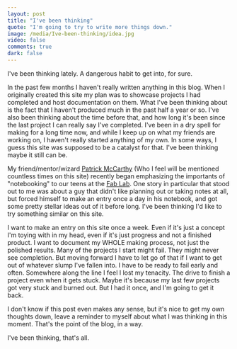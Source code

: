 ```yaml
---
layout: post
title: "I've been thinking"
quote: "I'm going to try to write more things down."
image: /media/Ive-been-thinking/idea.jpg
video: false
comments: true
dark: false
---
```


I've been thinking lately. A dangerous habit to get into, for sure. 

In the past few months I haven't really written anything in this blog. When I originally created this site my plan was to showcase projects I had completed and host documentation on 
them. What I've been thinking about is the fact that I haven't produced much in the past half a year or so. I've also been thinking about the time before that, and how long it's been
since the last project I can really say I've completed. I've been in a dry spell for making for a long time now, and while I keep up on what my friends are working on, I haven't really
started anything of my own. In some ways, I guess this site was supposed to be a catalyst for that. I've been thinking maybe it still can be.

My friend/mentor/wizard [Patrick McCarthy](http://www.rothmobot.com/) (Who I feel will be mentioned countless times on this site) recently began emphasizing the importants of "notebooking"
to our teens at the [Fab Lab](http://www.msichicago.org/whats-here/fab-lab/). One story in particular that stood out to me was about a guy that didn't like planning out or taking notes
at all, but forced himself to make an entry once a day in his notebook, and got some pretty stellar ideas out of it before long. I've been thinking I'd like to try something similar 
on this site. 

I want to make an entry on this site once a week. Even if it's just a concept I'm toying with in my head, even if it's just progress and not a finished product. I want to document my
WHOLE making process, not just the polished results. Many of the projects I start might fail. They might never see completion. But moving forward I have to let go of that if I want
to get out of whatever slump I've fallen into. I have to be ready to fail early and often. Somewhere along the line I feel I lost my tenacity. The drive to finish a project even when
it gets stuck. Maybe it's because my last few projects got very stuck and burned out. But I had it once, and I'm going to get it back.

I don't know if this post even makes any sense, but it's nice to get my own thoughts down, leave a reminder to myself about what I was thinking in this moment. That's the point of the
blog, in a way. 


I've been thinking, that's all.